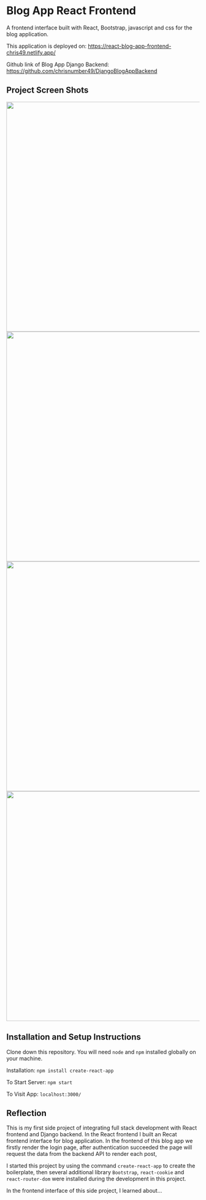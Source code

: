 # Blog App React Frontend

A frontend interface built with React, Bootstrap, javascript and css for the blog application.

This application is deployed on: https://react-blog-app-frontend-chris49.netlify.app/

Github link of Blog App Django Backend: https://github.com/chrisnumber49/DjangoBlogAppBackend

## Project Screen Shots
<img src="https://github.com/chrisnumber49/React-Blog-App-Frontend/blob/master/screen%20shot/demo1.PNG" width="600" > 
<img src="https://github.com/chrisnumber49/React-Blog-App-Frontend/blob/master/screen%20shot/demo2.png" width="600" > 
<img src="https://github.com/chrisnumber49/React-Blog-App-Frontend/blob/master/screen%20shot/demo3.png" width="600" > 
<img src="https://github.com/chrisnumber49/React-Blog-App-Frontend/blob/master/screen%20shot/demo4.PNG" width="600" > 

## Installation and Setup Instructions

Clone down this repository. You will need `node` and `npm` installed globally on your machine.  

Installation: `npm install create-react-app`  

To Start Server: `npm start`  

To Visit App: `localhost:3000/`

## Reflection 

This is my first side project of integrating full stack development with React frontend and Django backend. In the React frontend I built an Recat frontend interface for blog application. In the frontend of this blog app we firstly render the login page, after authentication succeeded the page will request the data from the backend API to render each post, 

I started this project by using the command `create-react-app` to create the boilerplate, then several additional library `Bootstrap`, `react-cookie` and `react-router-dom` were installed during the development in this project.  

In the frontend interface of this side project, I learned about...

